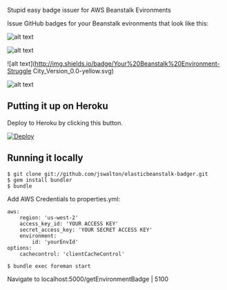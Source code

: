 Stupid easy badge issuer for AWS Beanstalk Evironments 

Issue GitHub badges for your Beanstalk evironments that look like this:

![alt text](http://img.shields.io/badge/Your%20Beanstalk%20Environment-Running_Version_0.0-brightgreen.svg)

![alt text](http://img.shields.io/badge/Your%20Beanstalk%20Environment-Updating_Version_0.0-lightgrey.svg)

![alt text](http://img.shields.io/badge/Your%20Beanstalk%20Environment-Struggle City_Version_0.0-yellow.svg)

![alt text](http://img.shields.io/badge/Your%20Beanstalk%20Environment-Down_Version_0.0-red.svg)

## Putting it up on Heroku

Deploy to Heroku by clicking this button.

[![Deploy](https://www.herokucdn.com/deploy/button.png)](https://heroku.com/deploy)

## Running it locally

```
$ git clone git://github.com/jswalton/elasticbeanstalk-badger.git
$ gem install bundler
$ bundle
```

Add AWS Credentials to properties.yml:
```
aws:
	region: 'us-west-2'
	access_key_id: 'YOUR ACCESS KEY'
  	secret_access_key: 'YOUR SECRET ACCESS KEY'
	environment:
		id: 'yourEnvId'
options:
	cachecontrol: 'clientCacheControl'
```

```
$ bundle exec foreman start
```

Navigate to localhost:5000/getEnvironmentBadge | 5100

